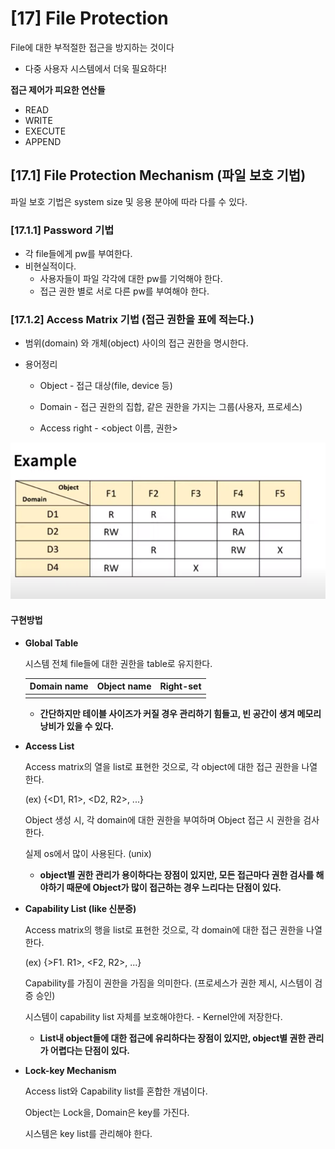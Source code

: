 # [17] File Protection

File에 대한 부적절한 접근을 방지하는 것이다

- 다중 사용자 시스템에서 더욱 필요하다!



**접근 제어가 피요한 연산들**

- READ
- WRITE
- EXECUTE
- APPEND





## [17.1] File Protection Mechanism (파일 보호 기법)

파일 보호 기법은 system size 및 응용 분야에 따라 다를 수 있다.



### [17.1.1] Password 기법

- 각 file들에게 pw를 부여한다.
- 비현실적이다.
  - 사용자들이 파일 각각에 대한 pw를 기억해야 한다.
  - 접근 권한 별로 서로 다른 pw를 부여해야 한다.



### [17.1.2] Access Matrix 기법 (접근 권한을 표에 적는다.)

- 범위(domain) 와 개체(object) 사이의 접근 권한을 명시한다.

- 용어정리

  - Object - 접근 대상(file, device 등)
  - Domain - 접근 권한의 집합, 같은 권한을 가지는 그룹(사용자, 프로세스)

  - Access right - <object 이름, 권한>

![17.1.2 access matrix](img/17.1.2%20access%20matrix.PNG)



#### 구현방법

- **Global Table**

  시스템 전체 file들에 대한 권한을 table로 유지한다.

  | Domain name | Object name | Right-set |
  | ----------- | ----------- | --------- |
  |             |             |           |

  - **간단하지만 테이블 사이즈가 커질 경우 관리하기 힘들고, 빈 공간이 생겨 메모리 낭비가 있을 수 있다.**

  

- **Access List**

  Access matrix의 열을 list로 표현한 것으로, 각 object에 대한 접근 권한을 나열한다.

  (ex) {<D1, R1>, <D2, R2>, ...}

  Object 생성 시, 각 domain에 대한 권한을 부여하며 Object 접근 시 권한을 검사한다.

  실제 os에서 많이 사용된다. (unix)

  - **object별 권한 관리가 용이하다는 장점이 있지만, 모든 접근마다 권한 검사를 해야하기 때문에 Object가 많이 접근하는 경우 느리다는 단점이 있다.**

  

- **Capability List (like 신분증)**

  Access matrix의 행을 list로 표현한 것으로, 각 domain에 대한 접근 권한을 나열한다.

  (ex) {>F1. R1>, <F2, R2>, ...}

  Capability를 가짐이 권한을 가짐을 의미한다. (프로세스가 권한 제시, 시스템이 검증 승인)

  시스템이 capability list 자체를 보호해야한다. - Kernel안에 저장한다.

  - **List내 object들에 대한 접근에 유리하다는 장점이 있지만, object별 권한 관리가 어렵다는 단점이 있다.**

  

- **Lock-key Mechanism**

  Access list와 Capability list를 혼합한 개념이다.

  Object는 Lock을, Domain은 key를 가진다.

  시스템은 key list를 관리해야 한다.

  